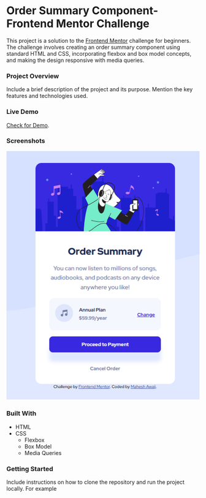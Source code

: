 
# Order Summary Component-Frontend Mentor Challenge

This project is a solution to the [Frontend Mentor](https://www.frontendmentor.io/) challenge for beginners. The challenge involves creating an order summary component using standard HTML and CSS, incorporating flexbox and box model concepts, and making the design responsive with media queries.

### Project Overview

Include a brief description of the project and its purpose. Mention the key features and technologies used.

### Live Demo

 [Check for Demo](https://mahesh-awaji-newbie-frontend-mentor-2.netlify.app/).

### Screenshots
![Order-Summary-Card](Screenshot2.PNG)

### Built With

- HTML
- CSS
  - Flexbox
  - Box Model
  - Media Queries

### Getting Started

Include instructions on how to clone the repository and run the project locally. For example
